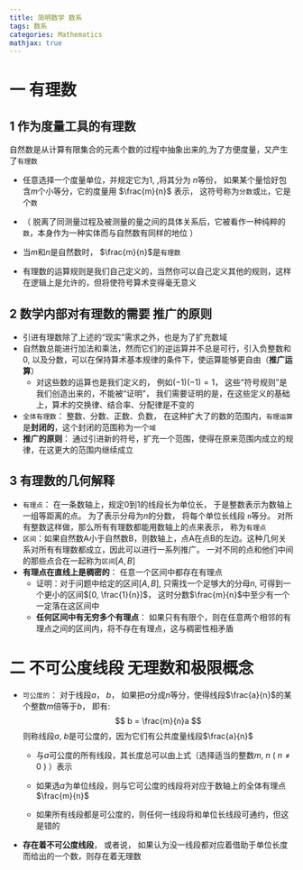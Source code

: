 ```yaml
---
title: 简明数学 数系
tags: 数系
categories: Mathematics
mathjax: true
---
```


# 一 有理数

## 1 作为度量工具的有理数

自然数是从计算有限集合的元素个数的过程中抽象出来的,为了方便度量，又产生了`有理数`

*  任意选择一个度量单位，并规定它为$1$, ,将其分为 $n$等份， 如果某个量恰好包含$m$个小等分，它的度量用 $\frac{m}{n}$ 表示， 这符号称为`分数`或`比`，它是个`数`
  * （ 脱离了同测量过程及被测量的量之间的具体关系后，它被看作一种纯粹的`数`，本身作为一种实体而与自然数有同样的地位 ）
* 当$m$和$n$是自然数时， $\frac{m}{n}$是`有理数`

* 有理数的运算规则是我们自己定义的，当然你可以自己定义其他的规则，这样在逻辑上是允许的，但将使符号算术变得毫无意义

## 2 数学内部对有理数的需要 推广的原则

* 引进有理数除了上述的“现实”需求之外，也是为了扩充数域
* 自然数总能进行加法和乘法，然而它们的逆运算并不总是可行，引入负整数和0, 以及分数，可以在保持算术基本规律的条件下，使运算能够更自由（**推广运算**）
  * 对这些数的运算也是我们定义的， 例如$(-1)(-1)=1$， 这些“符号规则”是我们创造出来的，不能被“证明”， 我们需要证明的是，在这些定义的基础上，算术的交换律、结合率、分配律是不变的
* `全体有理数`： 整数、分数、正数、负数， 在这种扩大了的数的范围内，`有理运算`是**封闭的**，这个封闭的范围称为一个`域`
* **推广的原则**： 通过引进新的符号，扩充一个范围，使得在原来范围内成立的规律，在这更大的范围内继续成立

## 3 有理数的几何解释

* `有理点`： 在一条数轴上，规定0到1的线段长为单位长， 于是整数表示为数轴上一组等距离的点。 为了表示分母为$n$的分数， 将每个单位长线段 `n`等分。 对所有整数这样做，那么所有有理数都能用数轴上的点来表示， 称为`有理点`
* `区间`：如果自然数A小于自然数B，则数轴上，点A在点B的左边。这种几何关系对所有有理数都成立，因此可以进行一系列推广。 一对不同的点和他们中间的那些点合在一起称为`区间`$[A,B]$
* **有理点在直线上是稠密的**： 任意一个区间中都存在有理点
  * 证明：对于问题中给定的区间$[A,B]$,  只需找一个足够大的分母$n$, 可得到一个更小的区间$[0, \frac{1}{n}]$， 这时分数$\frac{m}{n}$中至少有一个一定落在这区间中
  * **任何区间中有无穷多个有理点**： 如果只有有限个，则在任意两个相邻的有理点之间的区间内，将不存在有理点，这与稠密性相矛盾

# 二 不可公度线段 无理数和极限概念

* `可公度的`： 对于线段$a$， $b$， 如果把$a$分成$n$等分，使得线段$\frac{a}{n}$的某个整数$m$倍等于$b$， 即有:
  $$
  b = \frac{m}{n}a
  $$
  则称线段$a$, $b$是可公度的，因为它们有公共度量线段$\frac{a}{n}$

  * 与$a$可公度的所有线段，其长度总可以由上式（选择适当的整数$m$, $n$ ( $n \neq 0$ ) ）表示

  * 如果选$a$为单位线段，则与它可公度的线段将对应于数轴上的全体有理点$\frac{m}{n}$
  * 如果所有线段都是可公度的，则任何一线段将和单位长线段可通约，但这是错的

* **存在着不可公度线段**， 或者说， 如果认为没一线段都对应着借助于单位长度而给出的一个数，则存在着无理数



